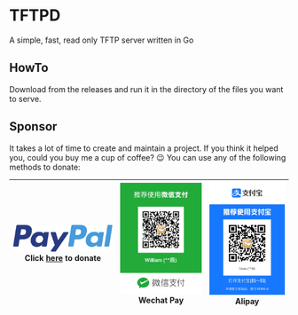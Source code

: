 # TFTPD
A simple, fast, read only TFTP server written in Go

## HowTo
Download from the releases and run it in the directory of the files you want to serve.

## Sponsor
It takes a lot of time to create and maintain a project. If you think it helped you, could you buy me a cup of coffee? 😉
You can use any of the following methods to donate:

| [![PayPal](/images/paypal.svg)](https://www.paypal.com/paypalme/tianchentang)<br/>Click [here](https://www.paypal.com/paypalme/tianchentang) to donate | ![Wechat Pay](/images/wechat.jpg)<br/>Wechat Pay | ![Alipay](/images/alipay.jpg) Alipay |
|--------------------------------------------------------------------------------------------------------------------------------------------------------|--------------------------------------------------|--------------------------------------|
